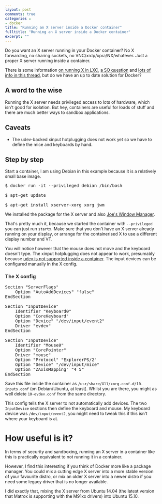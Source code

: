 ```yaml
---
layout: post
comments: true
categories : 
- docker
title: "Running an X server inside a Docker container"
fulltitle: "Running an X server inside a Docker container"
excerpt: ""
---
```


Do you want an X server running in your Docker container? No X forwarding, no sharing sockets, no VNC/xrdp/xpra/NX/whatever. Just a proper X server running inside a container.

There is some information [on running X in LXC](https://mraw.org/blog/2011/04/05/Running_X_from_LXC/), [a SO question](http://stackoverflow.com/questions/26075741/starting-xserver-in-docker-ubuntu-container) and [lots of info in this thread](https://lists.linuxcontainers.org/pipermail/lxc-users/2010-August/000756.html), but do we have an up to date solution for Docker?

## A word to the wise

Running the X server needs privileged access to lots of hardware, which isn't good for isolation. But hey, containers are useful for loads of stuff and there are much better ways to sandbox applications.

## Caveats

- The udev-backed xinput hotplugging does not work yet so we have to define the mice and keyboards by hand.

## Step by step

Start a container, I am using Debian in this example because it is a relatively small base image.

<pre>
$ docker run -it --privileged debian /bin/bash

$ apt-get update

$ apt-get install xserver-xorg xorg jwm
</pre>

We installed the package for the X server and also [Joe's Window Manager](http://joewing.net/projects/jwm/).

That's pretty much it, because we started the container with `--privileged` you can just run `startx`. Make sure that you don't have an X server already running on your display, or arrange for the containerised X to use a different display number and VT.

You will notice however that the mouse does not move and the keyboard doesn't type. The xinput hotplugging does not appear to work, presumably because [udev is not supported inside a container](http://lists.freedesktop.org/archives/systemd-devel/2013-July/012347.html). The input devices can be configured manually in the X config.

### The X config

<pre>
Section "ServerFlags"
	Option "AutoAddDevices" "false"
EndSection

Section "InputDevice"
	Identifier "Keyboard0"
	Option "CoreKeyboard"
	Option "Device" "/dev/input/event2"
	Driver "evdev"
EndSection

Section "InputDevice"
	Identifier "Mouse0"
	Option "CorePointer"
	Driver "mouse"
	Option "Protocol" "ExplorerPS/2"
	Option "Device" "/dev/input/mice"
	Option "ZAxisMapping" "4 5"
EndSection
</pre>

Save this file inside the container as `/usr/share/X11/xorg.conf.d/10-inputs.conf` (on Debian/Ubuntu, at least). Whilst you are there, you might as well delete `10-evdev.conf` from the same directory.

This config tells the X server to not automatically add devices. The two `InputDevice` sections then define the keyboard and mouse. My keyboard device was `/dev/input/event2`, you might need to tweak this if this isn't where your keyboard is at.

# How useful is it?

In terms of security and sandboxing, running an X server in a container like this is practically equivalent to not running it in a container.

However, I find this interesting if you think of Docker more like a package manager. You could mix a cutting edge X server into a more stable version of your favourite distro, or mix an older X server into a newer distro if you need some legacy driver that is no longer available.

I did exactly that, mixing the X server from Ubuntu 14.04 (the latest version that Matrox is supporting with the M91xx drivers) into Ubuntu 15.10.

